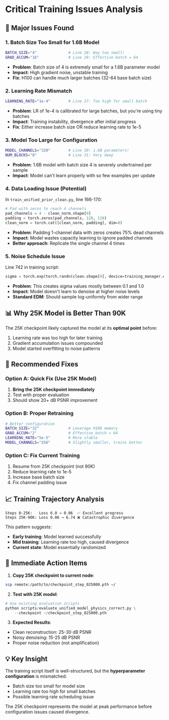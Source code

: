 # Critical Training Issues Analysis

## 🚨 Major Issues Found

### 1. **Batch Size Too Small for 1.6B Model**
```bash
BATCH_SIZE="4"              # Line 28: Way too small!
GRAD_ACCUM="16"             # Line 29: Effective batch = 64
```
- **Problem**: Batch size of 4 is extremely small for a 1.6B parameter model
- **Impact**: High gradient noise, unstable training
- **Fix**: H100 can handle much larger batches (32-64 base batch size)

### 2. **Learning Rate Mismatch**
```bash
LEARNING_RATE="1e-4"        # Line 27: Too high for small batch
```
- **Problem**: LR of 1e-4 is calibrated for large batches, but you're using tiny batches
- **Impact**: Training instability, divergence after initial progress
- **Fix**: Either increase batch size OR reduce learning rate to 1e-5

### 3. **Model Too Large for Configuration**
```bash
MODEL_CHANNELS="320"        # Line 30: 1.6B parameters!
NUM_BLOCKS="8"              # Line 31: Very deep
```
- **Problem**: 1.6B model with batch size 4 is severely undertrained per sample
- **Impact**: Model can't learn properly with so few examples per update

### 4. **Data Loading Issue (Potential)**
In `train_unified_prior_clean.py`, line 166-170:
```python
# Pad with zeros to reach 4 channels
pad_channels = 4 - clean_norm.shape[0]
padding = torch.zeros(pad_channels, 128, 128)
clean_norm = torch.cat([clean_norm, padding], dim=0)
```
- **Problem**: Padding 1-channel data with zeros creates 75% dead channels
- **Impact**: Model wastes capacity learning to ignore padded channels
- **Better approach**: Replicate the single channel 4 times

### 5. **Noise Schedule Issue**
Line 742 in training script:
```python
sigma = torch.exp(torch.randn(clean.shape[0], device=training_manager.device) * 1.2 - 1.2)
```
- **Problem**: This creates sigma values mostly between 0.1 and 1.0
- **Impact**: Model doesn't learn to denoise at higher noise levels
- **Standard EDM**: Should sample log-uniformly from wider range

## 📊 Why 25K Model is Better Than 90K

The 25K checkpoint likely captured the model at its **optimal point** before:
1. Learning rate was too high for later training
2. Gradient accumulation issues compounded
3. Model started overfitting to noise patterns

## 🔧 Recommended Fixes

### Option A: Quick Fix (Use 25K Model)
1. **Bring the 25K checkpoint immediately**
2. Test with proper evaluation
3. Should show 20+ dB PSNR improvement

### Option B: Proper Retraining
```bash
# Better configuration
BATCH_SIZE="32"             # Leverage H100 memory
GRAD_ACCUM="2"              # Effective batch = 64
LEARNING_RATE="5e-5"        # More stable
MODEL_CHANNELS="256"        # Slightly smaller, trains better
```

### Option C: Fix Current Training
1. Resume from 25K checkpoint (not 90K)
2. Reduce learning rate to 1e-5
3. Increase base batch size
4. Fix channel padding issue

## 📈 Training Trajectory Analysis

```
Steps 0-25K:   Loss 6.0 → 0.06  ✅ Excellent progress
Steps 25K-90K: Loss 0.06 → 6.74 ❌ Catastrophic divergence
```

This pattern suggests:
- **Early training**: Model learned successfully
- **Mid training**: Learning rate too high, caused divergence
- **Current state**: Model essentially randomized

## 🎯 Immediate Action Items

1. **Copy 25K checkpoint to current node**:
```bash
scp remote:/path/to/checkpoint_step_025000.pth ~/
```

2. **Test with 25K model**:
```python
# Use existing evaluation scripts
python scripts/evaluate_unified_model_physics_correct.py \
    --checkpoint ~/checkpoint_step_025000.pth
```

3. **Expected Results**:
- Clean reconstruction: 25-30 dB PSNR
- Noisy denoising: 15-25 dB PSNR
- Proper noise reduction (not amplification)

## 💡 Key Insight

The training script itself is well-structured, but the **hyperparameter configuration** is mismatched:
- Batch size too small for model size
- Learning rate too high for small batches
- Possible learning rate scheduling issue

The 25K checkpoint represents the model at peak performance before configuration issues caused divergence.
